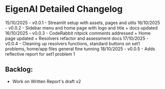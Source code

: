 # EigenAI Detailed Changelog

15/10/2025 - v0.0.1 - Streamlit setup with assets, pages and utils
16/10/2025 - v0.0.2 - Sidebar menu and home page with logo and title + docs updated
16/10/2025 - v0.0.3 - CodeRabbit nitpick comments addressed + Home page updated + Resolvers refactor and assessment docs
17/10/2025 - v0.0.4 - Cleaning up resolvers functions, standard buttons on set1 problems, home/app files general fine tunning 
18/10/2025 - v0.0.5 - Adds reflective report for set1 problem 1

## Backlog:
- Work on Written Report's draft v2 